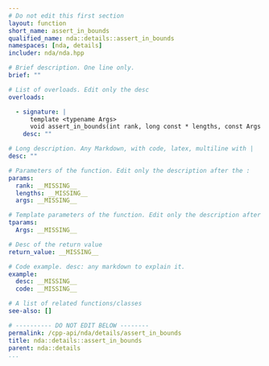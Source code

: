 ```yaml
---
# Do not edit this first section
layout: function
short_name: assert_in_bounds
qualified_name: nda::details::assert_in_bounds
namespaces: [nda, details]
includer: nda/nda.hpp

# Brief description. One line only.
brief: ""

# List of overloads. Edit only the desc
overloads:

  - signature: |
      template <typename Args>
      void assert_in_bounds(int rank, long const * lengths, const Args &... args)
    desc: ""

# Long description. Any Markdown, with code, latex, multiline with |
desc: ""

# Parameters of the function. Edit only the description after the :
params:
  rank: __MISSING__
  lengths: __MISSING__
  args: __MISSING__

# Template parameters of the function. Edit only the description after the :
tparams:
  Args: __MISSING__

# Desc of the return value
return_value: __MISSING__

# Code example. desc: any markdown to explain it.
example:
  desc: __MISSING__
  code: __MISSING__

# A list of related functions/classes
see-also: []

# ---------- DO NOT EDIT BELOW --------
permalink: /cpp-api/nda/details/assert_in_bounds
title: nda::details::assert_in_bounds
parent: nda::details
...
```


